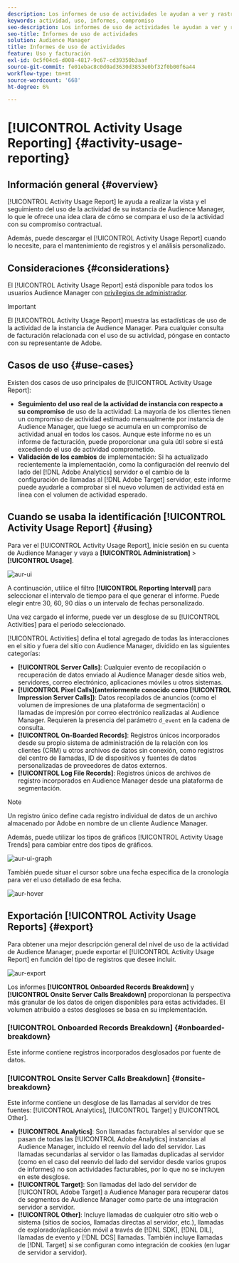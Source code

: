 ```yaml
---
description: Los informes de uso de actividades le ayudan a ver y rastrear el uso de la actividad para su instancia de Audience Manager, de modo que pueda comparar su uso real con su asignación contractual.
keywords: actividad, uso, informes, compromiso
seo-description: Los informes de uso de actividades le ayudan a ver y rastrear el uso de la actividad para su instancia de Audience Manager, de modo que pueda comparar su uso real con su asignación contractual.
seo-title: Informes de uso de actividades
solution: Audience Manager
title: Informes de uso de actividades
feature: Uso y facturación
exl-id: 0c5f04c6-d008-4817-9c67-cd39350b3aaf
source-git-commit: fe01ebac8c0d0ad3630d3853e0bf32f0b00f6a44
workflow-type: tm+mt
source-wordcount: '668'
ht-degree: 6%

---
```


# [!UICONTROL Activity Usage Reporting] {#activity-usage-reporting}

## Información general {#overview}

[!UICONTROL Activity Usage Report] le ayuda a realizar la vista y el seguimiento del uso de la actividad de su instancia de Audience Manager, lo que le ofrece una idea clara de cómo se compara el uso de la actividad con su compromiso contractual.

Además, puede descargar el [!UICONTROL Activity Usage Report] cuando lo necesite, para el mantenimiento de registros y el análisis personalizado.

## Consideraciones {#considerations}

El [!UICONTROL Activity Usage Report] está disponible para todos los usuarios Audience Manager con [privilegios de administrador](edit-account-settings.md).

>[!IMPORTANT]
>
>El [!UICONTROL Activity Usage Report] muestra las estadísticas de uso de la actividad de la instancia de Audience Manager. Para cualquier consulta de facturación relacionada con el uso de su actividad, póngase en contacto con su representante de Adobe.

## Casos de uso {#use-cases}

Existen dos casos de uso principales de [!UICONTROL Activity Usage Report]:

* **Seguimiento del uso real de la actividad de instancia con respecto a su compromiso** de uso de la actividad: La mayoría de los clientes tienen un compromiso de actividad estimado mensualmente por instancia de Audience Manager, que luego se acumula en un compromiso de actividad anual en todos los casos. Aunque este informe no es un informe de facturación, puede proporcionar una guía útil sobre si está excediendo el uso de actividad comprometido.
* **Validación de los cambios** de implementación: Si ha actualizado recientemente la implementación, como la configuración del reenvío del lado del  [!DNL Adobe Analytics] servidor o el cambio de la configuración de llamadas al  [!DNL Adobe Target] servidor, este informe puede ayudarle a comprobar si el nuevo volumen de actividad está en línea con el volumen de actividad esperado.

## Cuando se usaba la identificación [!UICONTROL Activity Usage Report] {#using}

Para ver el [!UICONTROL Activity Usage Report], inicie sesión en su cuenta de Audience Manager y vaya a **[!UICONTROL Administration]** > **[!UICONTROL Usage]**.

![aur-ui](assets/aur-ui.png)

A continuación, utilice el filtro **[!UICONTROL Reporting Interval]** para seleccionar el intervalo de tiempo para el que generar el informe. Puede elegir entre 30, 60, 90 días o un intervalo de fechas personalizado.

Una vez cargado el informe, puede ver un desglose de su [!UICONTROL Activities] para el periodo seleccionado.

[!UICONTROL Activities] defina el total agregado de todas las interacciones en el sitio y fuera del sitio con Audience Manager, dividido en las siguientes categorías:

* **[!UICONTROL Server Calls]**: Cualquier evento de recopilación o recuperación de datos enviado al Audience Manager desde sitios web, servidores, correo electrónico, aplicaciones móviles u otros sistemas.
* **[!UICONTROL Pixel Calls](anteriormente conocido como  [!UICONTROL Impression Server Calls])**: Datos recopilados de anuncios (como el volumen de impresiones de una plataforma de segmentación) o llamadas de impresión por correo electrónico realizadas al Audience Manager. Requieren la presencia del parámetro `d_event` en la cadena de consulta.
* **[!UICONTROL On-Boarded Records]**: Registros únicos incorporados desde su propio sistema de administración de la relación con los clientes (CRM) u otros archivos de datos sin conexión, como registros del centro de llamadas, ID de dispositivos y fuentes de datos personalizadas de proveedores de datos externos.
* **[!UICONTROL Log File Records]**: Registros únicos de archivos de registro incorporados en Audience Manager desde una plataforma de segmentación.

>[!NOTE]
>
>Un registro único define cada registro individual de datos de un archivo almacenado por Adobe en nombre de un cliente Audience Manager.

Además, puede utilizar los tipos de gráficos [!UICONTROL Activity Usage Trends] para cambiar entre dos tipos de gráficos.

![aur-ui-graph](assets/aur-ui-graphs.png)

También puede situar el cursor sobre una fecha específica de la cronología para ver el uso detallado de esa fecha.

![aur-hover](assets/aur-hover.png)

## Exportación [!UICONTROL Activity Usage Reports] {#export}

Para obtener una mejor descripción general del nivel de uso de la actividad de Audience Manager, puede exportar el [!UICONTROL Activity Usage Report] en función del tipo de registros que desee incluir.

![aur-export](assets/aur-export.png)

Los informes **[!UICONTROL Onboarded Records Breakdown]** y **[!UICONTROL Onsite Server Calls Breakdown]** proporcionan la perspectiva más granular de los datos de origen disponibles para estas actividades. El volumen atribuido a estos desgloses se basa en su implementación.

### [!UICONTROL Onboarded Records Breakdown] {#onboarded-breakdown}

Este informe contiene registros incorporados desglosados por fuente de datos.

### [!UICONTROL Onsite Server Calls Breakdown] {#onsite-breakdown}

Este informe contiene un desglose de las llamadas al servidor de tres fuentes: [!UICONTROL Analytics], [!UICONTROL Target] y [!UICONTROL Other].

* **[!UICONTROL Analytics]**: Son llamadas facturables al servidor que se pasan de todas las  [!UICONTROL Adobe Analytics] instancias al Audience Manager, incluido el reenvío del lado del servidor. Las llamadas secundarias al servidor o las llamadas duplicadas al servidor (como en el caso del reenvío del lado del servidor desde varios grupos de informes) no son actividades facturables, por lo que no se incluyen en este desglose.
* **[!UICONTROL Target]**: Son llamadas del lado del servidor de  [!UICONTROL Adobe Target] a Audience Manager para recuperar datos de segmentos de Audience Manager como parte de una integración servidor a servidor.
* **[!UICONTROL Other]**: Incluye llamadas de cualquier otro sitio web o sistema (sitios de socios, llamadas directas al servidor, etc.), llamadas de explorador/aplicación móvil a través de  [!DNL SDK],  [!DNL DIL], llamadas de evento y  [!DNL DCS] llamadas. También incluye llamadas de [!DNL Target] si se configuran como integración de cookies (en lugar de servidor a servidor).
